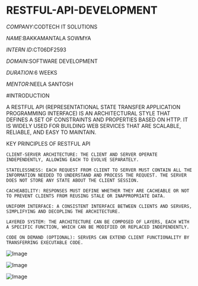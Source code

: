 # RESTFUL-API-DEVELOPMENT

*COMPANY*:CODTECH IT SOLUTIONS

*NAME*:BAKKAMANTALA SOWMYA

*INTERN ID*:CT06DF2593

*DOMAIN*:SOFTWARE DEVELOPMENT

*DURATION*:6 WEEKS

*MENTOR*:NEELA SANTOSH

#INTRODUCTION

A RESTFUL API (REPRESENTATIONAL STATE TRANSFER APPLICATION PROGRAMMING INTERFACE) IS AN ARCHITECTURAL STYLE THAT DEFINES A SET OF CONSTRAINTS AND PROPERTIES BASED ON HTTP. IT IS WIDELY USED FOR BUILDING WEB SERVICES THAT ARE SCALABLE, RELIABLE, AND EASY TO MAINTAIN.

KEY PRINCIPLES OF RESTFUL API

    CLIENT-SERVER ARCHITECTURE: THE CLIENT AND SERVER OPERATE INDEPENDENTLY, ALLOWING EACH TO EVOLVE SEPARATELY.

    STATELESSNESS: EACH REQUEST FROM CLIENT TO SERVER MUST CONTAIN ALL THE INFORMATION NEEDED TO UNDERSTAND AND PROCESS THE REQUEST. THE SERVER DOES NOT STORE ANY STATE ABOUT THE CLIENT SESSION.

    CACHEABILITY: RESPONSES MUST DEFINE WHETHER THEY ARE CACHEABLE OR NOT TO PREVENT CLIENTS FROM REUSING STALE OR INAPPROPRIATE DATA.

    UNIFORM INTERFACE: A CONSISTENT INTERFACE BETWEEN CLIENTS AND SERVERS, SIMPLIFYING AND DECOPLING THE ARCHITECTURE.

    LAYERED SYSTEM: THE ARCHITECTURE CAN BE COMPOSED OF LAYERS, EACH WITH A SPECIFIC FUNCTION, WHICH CAN BE MODIFIED OR REPLACED INDEPENDENTLY.

    CODE ON DEMAND (OPTIONAL): SERVERS CAN EXTEND CLIENT FUNCTIONALITY BY TRANSFERRING EXECUTABLE CODE.

![Image](https://github.com/user-attachments/assets/7632ee19-55b3-4053-9b75-1eeb415b294d)

![Image](https://github.com/user-attachments/assets/3c0734f6-a110-4499-a5cd-b70a141a7852)

![Image](https://github.com/user-attachments/assets/d8d390a9-3edc-4857-b931-3288304dba0c)
